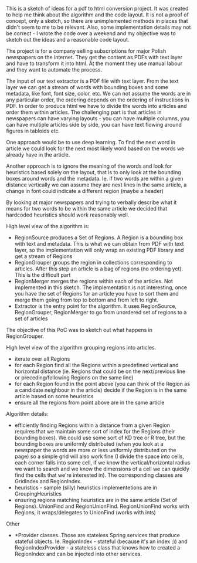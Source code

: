 
This is a sketch of ideas for a pdf to html conversion project.
It was created to help me think about the algorithm and the code layout.
It is not a proof of concept, only a sketch, so there are unimplemented methods in places that didn't seem to me to be relevant.
Also, some implementation details may not be correct - I wrote the code over a weekend and my objective was to sketch out the ideas and a reasonable code layout.


The project is for a company selling subscriptions for major Polish newspapers on the internet.
They get the content as PDFs with text layer and have to transform it into html.
At the moment they use manual labour and they want to automate the process.

The input of our text extractor is a PDF file with text layer.
From the text layer we can get a stream of words with bounding boxes and some metadata, like font, font size, color, etc.
We can not assume the words are in any particular order, the ordering depends on the ordering of instructions in PDF.
In order to produce html we have to divide the words into articles and order them within articles.
The challenging part is that articles in newspapers can have varying layouts - you can have multiple columns, you can have multiple
articles side by side, you can have text flowing around figures in tabloids etc.

One approach would be to use deep learning. To find the next word in article we could look for the next most likely word based on the
words we already have in the article.

Another approach is to ignore the meaning of the words and look for heuristics based solely on the layout, that is to only look at 
the bounding boxes around words and the metadata.
Ie. if two words are within a given distance vertically we can assume they are next lines in the same article, a change in font could indicate a different region (maybe a header)

By looking at major newspapers and trying to verbally describe what it means for two words to be within the same article we decided that hardcoded heuristics should work reasonably well.

High level view of the algorithm is:
- RegionSource produces a Set of Regions. A Region is a bounding box with text and metadata. This is what we can obtain from PDF with text layer, so the implementation will only wrap an existing PDF library and get a stream of Regions
- RegionGrouper groups the region in collections corresponding to articles. After this step an article is a bag of regions (no ordering yet). This is the difficult part
- RegionMerger merges the regions within each of the articles. Not implemented in this sketch. The implementation is not interesting, once you have the set of Regions for an article you have to sort them and merge them going from top to bottom and from left to right.
- Extractor is the entry point for the algorithm. It uses RegionSource, RegionGrouper, RegionMerger to go from unordered set of regions to a set of articles

The objective of this PoC was to sketch out what happens in RegionGrouper.

High level view of the algorithm grouping regions into articles.
- iterate over all Regions
- for each Region find all the Regions within a predefined vertical and horizontal distance (ie. Regions that could be on the next/previous line or preceding/following Regions on the same line)
- for each Region found in the point above (you can think of the Region as a candidate neighbour in the article) decide if the Region is in the same article based on some heuristics
- ensure all the regions from point above are in the same article

Algorithm details:
- efficiently finding Regions within a distance from a given Region requires that we maintain some sort of index for the Regions (their bounding boxes). We could use some sort of KD tree or R tree, but the bounding boxes are uniformly distributed (when you look
at a newspaper the words are more or less uniformly distributed on the page) so a simple grid will also work fine (I divide the space into cells, each corner falls into some cell, if we know the vertical/horizontal radius we want to search and we know the dimensions of a cell
we can quickly find the cells that we're interested in). The corresponding classes are GridIndex and RegionIndex.
- heuristics - sample (silly) heuristics implementetions are in GroupingHeuristics
- ensuring regions matching heuristics are in the same article (Set of Regions). UnionFind and RegionUnionFind. RegionUnionFind works with Regions, it wraps/delegates to UnionFind (works with ints)


Other
- *Provider classes. Those are stateless Spring services that produce stateful objects. Ie. RegionIndex - stateful (because it's an index ;)) and RegionIndexProvider - a stateless class that knows how to created a RegionIndex and can be injected into other services.




